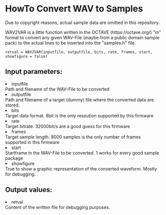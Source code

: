 <h1>HowTo Convert WAV to Samples</h1>
<p>Due to copyright reasons, actual sample data are omitted in this repository.</p>
<p>WAV2VAR is a little function written in the OCTAVE (https://octave.org/) "m" format to convert any given WAV-File (maybe from a public domain sample pack) to the actual lines to be inserted into the "samples.h" file.</p>
<code>retval = WAV2VAR(inputfile, outputfile, bits, rate, frames, start, showfigure = false)</code>
<h2>Input parameters:</h2>
<list>
	<li>inputfile<br/>Path and filename of the WAV-File to be converted</li>
	<li>outputfile<br/>Path and filename of a target (dummy) file where the converted data are stored.</li>
	<li>bits<br/>Target data format. <bold>8</bold>bit is the only resoution supported by this firmware</li>
	<li>rate<br/>Target bitrate. <bold>32000</bold>bit/s are a good guess for this firmware</li>
	<li>frames<br/>Target sample length. <bold>8000</bold> samples is the only number of frames supported in this firmware</li>
	<li>start<br/>Startframe in the WAV-File to be converted. <bold>1</bold> works for every good sample package</li>
	<li>showfigure<br/><bold>True</bold> to show a graphic representation of the converted waveform. Mostly for debugging.</li>
</list>
<h2>Output values:</h2>
<list>
	<li>retval<br/>Content of the written file for debugging purposes.</li>
</list>

